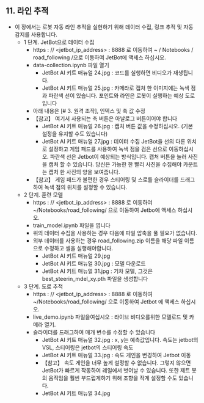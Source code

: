   ## 11. 라인 추적
  - 이 장에서는 로봇 자동 라인 추적을 실현하기 위해 데이터 수집, 링크 추적 및 자동 감지를 사용합니다.
    - 1 단계. JetBot으로 데이터 수집
      - https : // <jetbot_ip_address> : 8888 로 이동하여 ~ / Notebooks / road_following /으로 이동하여 JetBot에 액세스 하십시오.
      - data-collection.ipynb 파일 열기
        - JetBot AI 키트 매뉴얼 24.jpg : 코드를 실행하면 비디오가 재생됩니다.
        - JetBot AI 키트 매뉴얼 25.jpg : 카메라로 캡처 한 이미지에는 녹색 점과 파란색 선이 있습니다. 포인트와 라인은 로봇이 실행하는 예상 도로입니다
      - 아래 내용은 [# 3. 원격 조작], 인덱스 및 축 값 수정
      - 【참고】 여기서 사용되는 축 버튼은 아날로그 버튼이어야 합니다
        - JetBot AI 키트 매뉴얼 26.jpg : 캡처 버튼 값을 수정하십시오. (기본 설정을 유지할 수도 있습니다)
        - JetBot AI 키트 매뉴얼 27.jpg : 데이터 수집 JetBot을 선의 다른 위치로 설정하고 게임 패드를 사용하여 녹색 점을 검은 선으로 이동하십시오. 파란색 선은 Jetbot이 예상되는 방식입니다. 캡처 버튼을 눌러 사진을 캡처 할 수 있습니다. 당신은 가능한 한 빨리 사진을 수집해야 카운트는 캡처 한 사진의 양을 보여줍니다.
      - 【참고】 게임 패드가 불편한 경우 스티어링 및 스로틀 슬라이더를 드래그하여 녹색 점의 위치를 ​​설정할 수 있습니다.
    - 2 단계. 훈련 모델
      - https : // <jetbot_ip_address> : 8888 로 이동하여 
      ~/Notebooks/road_following/ 으로 이동하여 Jetbo에 액세스 하십시오.
      - train_model.ipynb 파일을 엽니다
      - 위의 데이터 수집을 사용하는 경우 다음에 파일 압축을 풀 필요가 없습니다.  
      - 외부 데이터를 사용하는 경우 road_following.zip 이름을 해당 파일 이름으로 수정하고 셀을 실행해야합니다.
        - JetBot AI 키트 매뉴얼 29.jpg
        - JetBot AI 키트 매뉴얼 30.jpg : 모델 다운로드
        - JetBot AI 키트 매뉴얼 31.jpg : 기차 모델, 그것은 best_steerin_mdel_xy.pth 파일을 생성합니다
    - 3 단계. 도로 추적
      - https : // <jetbot_ip_address> : 8888 로 이동하여 ~/Notebooks/road_following/ 으로 이동하여 Jetbot 에 액세스 하십시오.
      - live_demo.ipynb 파일을여십시오 : 라이브 비디오를위한 모델로드 및 카메라 열기.
      - 슬라이더를 드래그하여 매개 변수를 수정할 수 있습니다
        - JetBot AI 키트 매뉴얼 32.jpg : x, y는 예측값입니다. 속도는 jetbot의 VSL, 스티어링은 jetbot의 스티어링 속도
        - JetBot AI 키트 매뉴얼 33.jpg : 속도 게인을 변경하여 Jetbot 이동
        - 【참고】 속도 게인을 너무 높게 설정할 수 없습니다. 그렇지 않으면 JetBot가 빠르게 작동하여 레일에서 벗어날 수 있습니다. 또한 제트 봇의 움직임을 훨씬 부드럽게하기 위해 조향을 작게 설정할 수도 있습니다.
        - JetBot AI 키트 매뉴얼 34.jpg